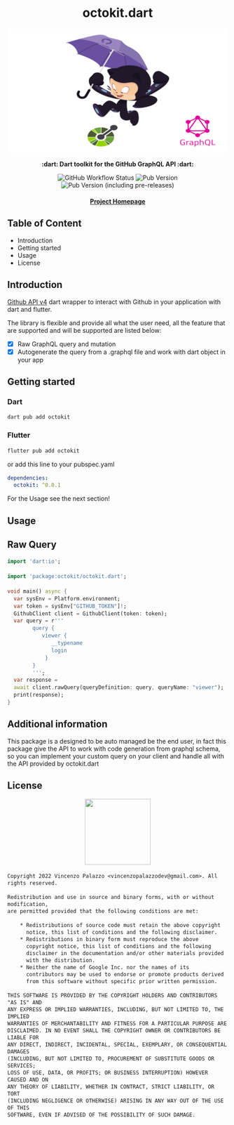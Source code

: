 <div align="center">
  <h1>octokit.dart</h1>

  <img src="https://github.com/vincenzopalazzo/octokit.dart/blob/main/doc/logo.png" />

  <p>
    <strong> :dart: Dart toolkit for the GitHub GraphQL API :dart: </strong>
  </p>

  <span>
    <img alt="GitHub Workflow Status" src="https://img.shields.io/github/workflow/status/vincenzopalazzo/octokit.dart/graphql%20Test%20case?style=flat-square">
    <img alt="Pub Version" src="https://img.shields.io/pub/v/octokit?style=flat-square"/>    
    <img alt="Pub Version (including pre-releases)" src="https://img.shields.io/pub/v/octokit?include_prereleases&label=beta&style=flat-square">
  </span>

  <h4>
    <a href="https://github.com/vincenzopalazzo/octokit.dart">Project Homepage</a>
  </h4>
</div>

## Table of Content

- Introduction
- Getting started
- Usage
- License

## Introduction

[Github API v4](https://docs.github.com/en/graphql) dart wrapper to interact with Github in your application with dart and flutter.

The library is flexible and provide all what the user need, all the feature that are supported and will be supported are listed below:

- [X] Raw GraphQL query and mutation
- [X] Autogenerate the query from a .graphql file and work with dart object in your app

## Getting started

### Dart
```bash
dart pub add octokit
```

### Flutter

```bash
flutter pub add octokit
```

or add this line to your pubspec.yaml

```yaml
dependencies:
  octokit: ^0.0.1
```

For the Usage see the next section!

## Usage

## Raw Query

```dart
import 'dart:io';

import 'package:octokit/octokit.dart';

void main() async {
  var sysEnv = Platform.environment;
  var token = sysEnv["GITHUB_TOKEN"]!;
  GithubClient client = GithubClient(token: token);
  var query = r'''
        query {
           viewer { 
              __typename
              login
            }
        }
        ''';
  var response =
  await client.rawQuery(queryDefinition: query, queryName: "viewer");
  print(response);
}
```

## Additional information

This package is a designed to be auto managed be the end user, in fact this package give the API to work with
code generation from graphql schema, so you can implement your custom query on your client and handle all with the 
API provided by octokit.dart

## License

<div align="center">
  <img src="https://opensource.org/files/osi_keyhole_300X300_90ppi_0.png" width="150" height="150"/>
</div>

```
Copyright 2022 Vincenzo Palazzo <vincenzopalazzodev@gmail.com>. All rights reserved.

Redistribution and use in source and binary forms, with or without modification,
are permitted provided that the following conditions are met:

    * Redistributions of source code must retain the above copyright
      notice, this list of conditions and the following disclaimer.
    * Redistributions in binary form must reproduce the above
      copyright notice, this list of conditions and the following
      disclaimer in the documentation and/or other materials provided
      with the distribution.
    * Neither the name of Google Inc. nor the names of its
      contributors may be used to endorse or promote products derived
      from this software without specific prior written permission.

THIS SOFTWARE IS PROVIDED BY THE COPYRIGHT HOLDERS AND CONTRIBUTORS "AS IS" AND
ANY EXPRESS OR IMPLIED WARRANTIES, INCLUDING, BUT NOT LIMITED TO, THE IMPLIED
WARRANTIES OF MERCHANTABILITY AND FITNESS FOR A PARTICULAR PURPOSE ARE
DISCLAIMED. IN NO EVENT SHALL THE COPYRIGHT OWNER OR CONTRIBUTORS BE LIABLE FOR
ANY DIRECT, INDIRECT, INCIDENTAL, SPECIAL, EXEMPLARY, OR CONSEQUENTIAL DAMAGES
(INCLUDING, BUT NOT LIMITED TO, PROCUREMENT OF SUBSTITUTE GOODS OR SERVICES;
LOSS OF USE, DATA, OR PROFITS; OR BUSINESS INTERRUPTION) HOWEVER CAUSED AND ON
ANY THEORY OF LIABILITY, WHETHER IN CONTRACT, STRICT LIABILITY, OR TORT
(INCLUDING NEGLIGENCE OR OTHERWISE) ARISING IN ANY WAY OUT OF THE USE OF THIS
SOFTWARE, EVEN IF ADVISED OF THE POSSIBILITY OF SUCH DAMAGE.
